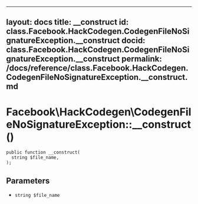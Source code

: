 
***

layout: docs
title: __construct
id: class.Facebook.HackCodegen.CodegenFileNoSignatureException.__construct
docid: class.Facebook.HackCodegen.CodegenFileNoSignatureException.__construct
permalink: /docs/reference/class.Facebook.HackCodegen.CodegenFileNoSignatureException.__construct.md
---







# Facebook\\HackCodegen\\CodegenFileNoSignatureException::__construct()




``` Hack
public function __construct(
  string $file_name,
);
```




## Parameters




+ ` string $file_name `